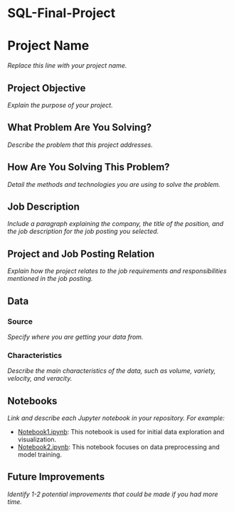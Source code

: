 # SQL-Final-Project

# Project Name
*Replace this line with your project name.*

## Project Objective
*Explain the purpose of your project.*

## What Problem Are You Solving?
*Describe the problem that this project addresses.*

## How Are You Solving This Problem?
*Detail the methods and technologies you are using to solve the problem.*

## Job Description
*Include a paragraph explaining the company, the title of the position, and the job description for the job posting you selected.*

## Project and Job Posting Relation
*Explain how the project relates to the job requirements and responsibilities mentioned in the job posting.*

## Data
### Source
*Specify where you are getting your data from.*

### Characteristics
*Describe the main characteristics of the data, such as volume, variety, velocity, and veracity.*

## Notebooks
*Link and describe each Jupyter notebook in your repository. For example:*
- [Notebook1.ipynb](link-to-notebook): This notebook is used for initial data exploration and visualization.
- [Notebook2.ipynb](link-to-notebook): This notebook focuses on data preprocessing and model training.

## Future Improvements
*Identify 1-2 potential improvements that could be made if you had more time.*

